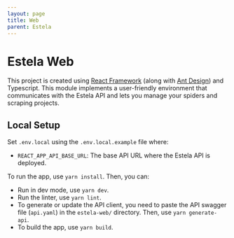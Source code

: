 ```yaml
---
layout: page
title: Web
parent: Estela
---
```


# Estela Web

This project is created using [React Framework](https://reactjs.org/) (along with [Ant Design](https://ant.design/)) and
Typescript. This module implements a user-friendly environment that communicates with the Estela API and lets you
manage your spiders and scraping projects.

## Local Setup

Set `.env.local` using the `.env.local.example` file where:
- `REACT_APP_API_BASE_URL`: The base API URL where the Estela API is deployed.

To run the app, use `yarn install`. Then, you can:
- Run in dev mode, use `yarn dev`.
- Run the linter, use `yarn lint`.
- To generate or update the API client, you need to paste the API swagger file (`api.yaml`)
  in the `estela-web/` directory. Then, use `yarn generate-api`.
- To build the app, use `yarn build`.
